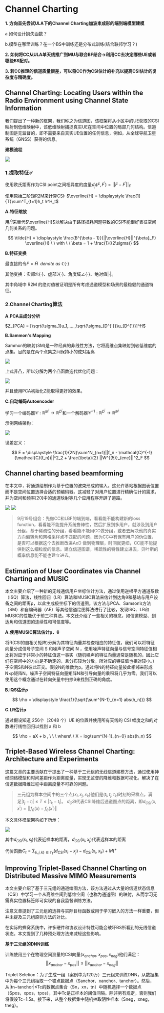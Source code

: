 # Channel Charting

**1. 方向首先尝试ULA下的Channel Charting加波束成形的端到端模型建模**
   
   a.如何设计损失函数？

   b.模型在哪里训练？在一个BS中训练还是分布式训练(结合联邦学习？)

**2. 如何将CC从ULA单天线推广到MU与联合BF结合$\rightarrow$利用CC去决定哪些UE或者哪些BS配对。**

**3. 若CC推理的信道质量很差，可以将CC作为CSI估计的补充以提高CSI估计的复杂度与精确度。**

## Channel Charting: Locating Users within the Radio Environment using Channel State Information

我们提出了一种新的框架，我们称之为信道图，该框架将从小区中的UE获取的CSI映射到低维映射中，该低维映射捕捉真实UE在空间中位置的局部几何结构。信道制图是无监督的，即不需要来自真实UE位置的任何信息，例如，从全球导航卫星系统（GNSS）获得的信息。

 **建模流程**

 ![](image/20230918202918.png)

 ### 1.提取特征$\mathcal{F}$

 使用欧氏距离作为CSI point之间相异度的度量$d_f(F,F^{'}) = || F - F^{'} ||_F$

 使用原始二阶矩R2M来计算CSI: $\overline{H} = \displaystyle \frac{1}{T}\sum^T_{t=1}h_t h^H_t$

 **A.特征缩放**

用$\tilde{H}$来替代$\overline{H}$以解决由于路径损耗问题导致的CSI不能很好表征空间几何关系的问题。

$$
    \tilde{H} = \displaystyle \frac{B^{\beta - 1}}{||\overline{H}||^{\beta}_F} \overline{H} \ \ with \ \ \beta = 1 + \frac{1}{(2\sigma)}
$$

**B.特征变换**

最直接的令$F = \tilde{H} \  \ denote \ as \ \mathbb{C\{\cdot\}}$

其他变换：实部$\mathfrak{R}\{\cdot\}$、虚部$\mathfrak{I}\{\cdot\}$、角度域$\angle\{\cdot\}$、绝对值$|\cdot|$。

其中角域中 R2M 的绝对值被证明是所有考虑通道模型和场景的最稳健的通道特征。

### 2.Channel Charting算法

 **A.PCA主成分分析**

 $Z_{PCA} = [\sqrt{\sigma_1}u_1,.....,\sqrt{\sigma_{D^{'}}}u_{D^{'}}]^H$

  **B.Sammon's Mapping**

Sammon的映射(SM)是一种经典的非线性方法，它将高维点集映射到较低维度的点集，目的是在两个点集之间保持小的成对距离

![](image/20230918211230.png)

上式非凸，所以分解为两个凸函数迭代优化问题：

![](image/20230918211326.png)

并且使用PCA初始化Z能取得更好的效果。

**C.自动编码Autoencoder**

学习一个编码器$\mathcal{C}:\mathbb{R}^{M^{'}} \rightarrow \mathbb{R}^{D^{'}}$和一个解码器$\mathcal{C}^{-1}:\mathbb{R}^{D^{'}} \rightarrow \mathbb{R}^{M^{'}}$

示例网络架构：

![](image/20230918224325.png)

误差定义：

$$
    E = \displaystyle \frac{1}{2N}\sum^N_{n=1}||f_n - \mathcal{C}^{-1}(\mathcal{C}(f_n))||^2_2 + \frac{\beta}{2} ||W^{(5)}_{enc}||^2_F
$$

## Channel charting based beamforming

在本文中，将通道绘制作为基于位置的波束形成的输入。这允许基站根据图表位置而不是空间位置选择合适的预编码器。这减轻了对用户位置进行精确估计的需求，并为空间和频率[20]中的通道映射等几个应用程序开辟了道路。

![](image/20230920122519.png)
![](image/20230920122541.png)

> 9月19号组会：先做CC和LBF的端到端，看看能不能构建新的loss function，看看能不能提升系统鲁棒性，然后扩展到多用户，就涉及到用户分组，基于稀疏性的分组，看看能不能用CC做分组，或者去解决他的真实方向偏转角和网格采样点不匹配的问题，因为CC中有保有用户的伪位置，是否可以根据这个去推断改进AoD
> 做到物理层，时间就更细，CC能不能提供到这么细粒度的信息。建立信道图谱，稀疏性的特性建立进去，贝叶斯的概率信息能不能也建立进去。

## Estimation of User Coordinates via Channel Charting and MUSIC

本文主要介绍了一种新的无线通信用户坐标估计方法，通过使用逆根平方通道系数（ISQ）算法，线性回归（LR）算法和MUSIC算法来估计到达角θ和基站与用户设备之间的距离ρ，以此生成极坐标下的信道图。该方法与PCA、Samson’s方法（SM）和自编码器（AE）等其他信道绘图算法进行了比较，发现ISQ、LR和MUSIC的性能优于前三种算法。本文还介绍了一些相关的概念，如信道模型、到达角和信道图的连续性和可信度等。

**A.使用MUSIC算法估计ρ、θ**

将R(CSI的自相关矩阵)分解为其特征向量并检查相应的特征值，我们可以将特征向量分成信号子空间 S 和噪声子空间 N ，使用噪声特征向量与信号空间特征值相比将对应于非常小的特征值这一事实（随机噪声的特征向量通常是随机的，因此它们在空间中的方向是不确定的，且分布较为分散，所对应的特征值也相对较小。）子空间S和N彼此正交。假设N的维数为p。通过将N的特征向量彼此相邻来形成N×p矩阵N。噪声子空间特征向量矩阵N和引导向量的乘积将几乎为零。我们可以使用这个概念通过在转向矢量中扫掠θ来找到正确的角度。

**B.IQS估计ρ**

$$
    \rho = \displaystyle \frac{1}{\sqrt{\sum^{N-1}_{n=1} abs(h_n)}}
$$

**C.LR估计ρ**

通过假设知道 256个（2048 个）UE 的位置并使用所有天线的 CSI 幅度之和的对数进行线性回归以找到 a 和 b

$$
    \rho = aX + b , \ \ \ where\ \  X = log\sum^{N-1}_{n=0} abs(h_n)
$$

## Triplet-Based Wireless Channel Charting: Architecture and Experiments

这篇文章的主要贡献在于提出了一种基于三元组的无线信道建模方法，通过使用神经网络模型和时间差距作为距离度量，实现无监督的降维和数据可视化。解决了在信道数据降维过程中距离度量不可靠的问题。

>三元组为样本空间中的三个点$(x_i,x_j,x_k)$他们是$(t_i,t_j,t_k)$时刻的采样点，满足$|t_j - t_i| \leq T \leq |t_k - t_i|$。
>$d_CSI$代表CSI降维后通道图点的距离，即$d_{CSI}(x,x^{'}) = ||f_{\theta}(x) - f_{\theta}(x^{'})||$

本文具体模型架构如下所示：

![](image/20230924094119.png)

其中$d_{CSI}(s_i,s_j)$代表近样本的距离，$d_{CSI}(x_i,x_j)$代表远样本的距离

代价函数$C_t = \displaystyle \sum_{(i,j,k) \in \tau_T} (d_{CSI}(x_i - x_j) - d_{CSI}(x_i,x_k) + M)^{+}$

## Improving Triplet-Based Channel Charting on Distributed Massive MIMO Measurements

本文主要介绍了基于三元组的通道绘图方法，该方法通过从大量的信道状态信息（CSI）中学习一个从高维空间到低维空间（也称为通道图）的映射，从而学习无需真实位置标签即可实现的自我监督训练方法。

注意文章提到了三元组的选择与实际目标函数或用于学习嵌入的方法一样重要，但并未提及三元组原则方法的对比。

在实际的蜂窝系统中，许多硬件和协议设计特性可能会破坏BS所看到的无线信道状态。本文提到了几种预处理方法来减轻这些影响。

**基于三元组的DNN训练**

训练使用三个在物理空间测量的CSI向量$(x_{anchor},x_{pos},x_{neg})$他们满足：
$$
    ||x_{anchor} - x_{pos}|| \leq ||x_{anchor} - x_{neg}||
$$

Triplet Seletion：为了生成一组（案例中为120万）三元组来训练DNN，从数据集中为每个三元组抽取一个锚点数据点（Sanchor、xanchor、tanchor）。然后，从|tn−tanchor|≤Tc的数据点集合（Sn，xn，tn）中随机选择一个数据点（Spos，xpos，tpos），其中Tc是正样本的阈值间隔。除非另有规定，否则我们将假设Tc=1.5s。接下来，从整个数据集中随机抽取阴性样本（Sneg，xneg，tneg）。
